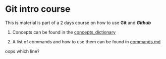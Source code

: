 # Git intro course 

This is material is part of a 2 days course on how to use **Git** and ***Github***

1. Concepts can be found in the [concepts_dictionary](./concepts_dictionary.md)

2. A list of commands and how to use them can be found in [commands.md](./commands.md)

oops
which line?
